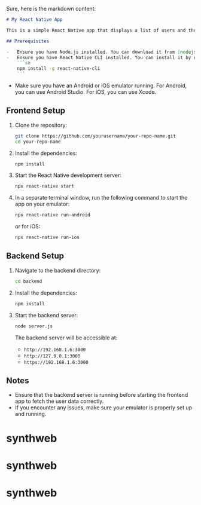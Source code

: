 Sure, here is the markdown content:

````markdown
# My React Native App

This is a simple React Native app that displays a list of users and their details. Follow the instructions below to set up and run the app.

## Prerequisites

-   Ensure you have Node.js installed. You can download it from [nodejs.org](https://nodejs.org/).
-   Ensure you have React Native CLI installed. You can install it by running:
    ```sh
    npm install -g react-native-cli
    ```
````

-   Make sure you have an Android or iOS emulator running. For Android, you can use Android Studio. For iOS, you can use Xcode.

## Frontend Setup

1. Clone the repository:

    ```sh
    git clone https://github.com/yourusername/your-repo-name.git
    cd your-repo-name
    ```

2. Install the dependencies:

    ```sh
    npm install
    ```

3. Start the React Native development server:

    ```sh
    npx react-native start
    ```

4. In a separate terminal window, run the following command to start the app on your emulator:
    ```sh
    npx react-native run-android
    ```
    or for iOS:
    ```sh
    npx react-native run-ios
    ```

## Backend Setup

1. Navigate to the backend directory:

    ```sh
    cd backend
    ```

2. Install the dependencies:

    ```sh
    npm install
    ```

3. Start the backend server:

    ```sh
    node server.js
    ```

    The backend server will be accessible at:

    - `http://192.168.1.6:3000`
    - `http://127.0.0.1:3000`
    - `https://192.168.1.6:3000`

## Notes

-   Ensure that the backend server is running before starting the frontend app to fetch the user data correctly.
-   If you encounter any issues, make sure your emulator is properly set up and running.
# synthweb
# synthweb
# synthweb
